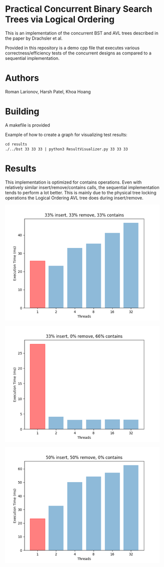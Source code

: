 
Practical Concurrent Binary Search Trees via Logical Ordering
=============================================================

This is an implementation of the concurrent BST and AVL trees described in the paper by Drachsler et al.

Provided in this repository is a demo cpp file that executes various correctness/efficiency tests of the concurrent designs as compared to a sequential implementation.

Authors
=======

Roman Larionov, Harsh Patel, Khoa Hoang

Building
========

A makefile is provided

Example of how to create a graph for visualizing test results:
```
cd results
./../bst 33 33 33 | python3 ResultVisualizer.py 33 33 33
```

Results
=======

This implementation is optimized for contains operations. Even with relatively similar insert/remove/contains calls, the sequential implementation tends to perform a lot better. This is mainly due to the physical tree locking operations the Logical Ordering AVL tree does during insert/remove.

![alt text](Results/33_33_33.png)

![alt text](Results/33_0_66.png)

![alt text](Results/50_50_0.png)
